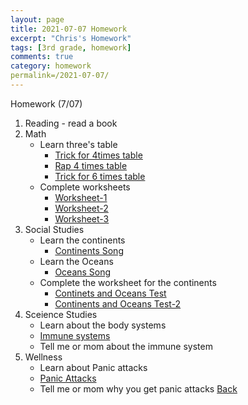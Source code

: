 ```yaml
---
layout: page
title: 2021-07-07 Homework
excerpt: "Chris's Homework"
tags: [3rd grade, homework]
comments: true
category: homework
permalink=/2021-07-07/
---
```

Homework (7/07)
1. Reading - read a book
2. Math
   - Learn three's table
     - [Trick for 4times table](https://www.youtube.com/watch?v=ubVurIMnTog)
     - [Rap 4 times table](https://www.youtube.com/watch?v=dN1xlk2oP1Y)
     - [Trick for 6 times table](https://www.youtube.com/watch?v=s8j11wwIds8)
   - Complete worksheets
     - [Worksheet-1](./files/2021-07-08.pdf)
     - [Worksheet-2](./files/2021-07-08_1.pdf)
     - [Worksheet-3](./files/2021-07-08_2.pdf)
3. Social Studies
   - Learn the continents
     - [Continents Song](https://www.youtube.com/watch?v=K6DSMZ8b3LE)
   - Learn the Oceans
     - [Oceans Song](https://www.youtube.com/watch?v=1WZsxVDTqcU)
   - Complete the worksheet for the continents
     - [Continets and Oceans Test](https://www.ixl.com/social-studies/grade-2/identify-oceans-and-continents)
     - [Continents and Oceans Test-2](https://www.ixl.com/social-studies/grade-2/name-oceans-and-continents)
4. Sceience Studies
   - Learn about the body systems
    - [Immune systems](https://www.youtube.com/watch?v=Lnn8hPE9Hl0)
   - Tell me or mom about the immune system
5. Wellness
   - Learn about Panic attacks
    - [Panic Attacks](https://www.youtube.com/watch?v=BPPnFhbu13E)
   - Tell me or mom why you get panic attacks
[Back](./)